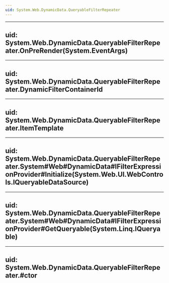 ```yaml
---
uid: System.Web.DynamicData.QueryableFilterRepeater
---
```


---
uid: System.Web.DynamicData.QueryableFilterRepeater.OnPreRender(System.EventArgs)
---

---
uid: System.Web.DynamicData.QueryableFilterRepeater.DynamicFilterContainerId
---

---
uid: System.Web.DynamicData.QueryableFilterRepeater.ItemTemplate
---

---
uid: System.Web.DynamicData.QueryableFilterRepeater.System#Web#DynamicData#IFilterExpressionProvider#Initialize(System.Web.UI.WebControls.IQueryableDataSource)
---

---
uid: System.Web.DynamicData.QueryableFilterRepeater.System#Web#DynamicData#IFilterExpressionProvider#GetQueryable(System.Linq.IQueryable)
---

---
uid: System.Web.DynamicData.QueryableFilterRepeater.#ctor
---
